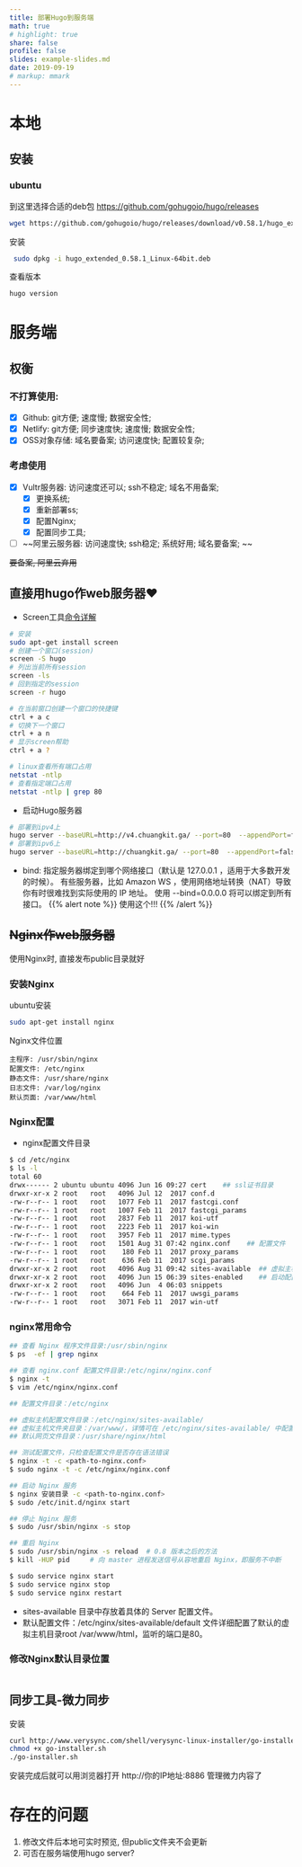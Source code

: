```yaml
---
title: 部署Hugo到服务端
math: true
# highlight: true
share: false
profile: false
slides: example-slides.md
date: 2019-09-19
# markup: mmark
---
```

# 本地
## 安装
### ubuntu
到这里选择合适的deb包 https://github.com/gohugoio/hugo/releases
```bash
wget https://github.com/gohugoio/hugo/releases/download/v0.58.1/hugo_extended_0.58.1_Linux-64bit.deb
```
安装
```bash
 sudo dpkg -i hugo_extended_0.58.1_Linux-64bit.deb
```
查看版本
```bash
hugo version
```
# 服务端
## 权衡
### 不打算使用:
- [x] Github: git方便; 速度慢; 数据安全性;
- [x] Netlify: git方便; 同步速度快; 速度慢; 数据安全性;
- [x] OSS对象存储: 域名要备案; 访问速度快; 配置较复杂;

### 考虑使用
- [x] Vultr服务器: 访问速度还可以; ssh不稳定; 域名不用备案;
    - [x] 更换系统;
    - [x] 重新部署ss;
    - [x] 配置Nginx;
    - [x] 配置同步工具;
- [ ] ~~阿里云服务器: 访问速度快; ssh稳定; 系统好用; 域名要备案;  ~~

~~要备案, 阿里云弃用~~

## 直接用hugo作web服务器:heart:
- Screen工具[命令详解](https://www.cnblogs.com/mchina/archive/2013/01/30/2880680.html)

```bash
# 安装
sudo apt-get install screen
# 创建一个窗口(session)
screen -S hugo
# 列出当前所有session
screen -ls
# 回到指定的session
screen -r hugo

# 在当前窗口创建一个窗口的快捷键
ctrl + a c
# 切换下一个窗口
ctrl + a n
# 显示screen帮助
ctrl + a ?

# linux查看所有端口占用
netstat -ntlp
# 查看指定端口占用
netstat -ntlp | grep 80
```

- 启动Hugo服务器
```bash
# 部署到ipv4上
hugo server --baseURL=http://v4.chuangkit.ga/ --port=80  --appendPort=false --bind=208.167.245.52
# 部署到ipv6上
hugo server --baseURL=http://chuangkit.ga/ --port=80  --appendPort=false --bind=2001:19f0:5:1899:5400:2ff:fe2c:8417
```
- bind: 指定服务器绑定到哪个网络接口（默认是 127.0.0.1 ，适用于大多数开发的时候）。 有些服务器，比如 Amazon WS ，使用网络地址转换（NAT）导致你有时很难找到实际使用的 IP 地址。 使用 --bind=0.0.0.0 将可以绑定到所有接口。
{{% alert note %}}
使用这个!!!
{{% /alert %}}
## ~~Nginx作web服务器~~
使用Nginx时, 直接发布public目录就好 
### 安装Nginx
ubuntu安装
```bash
sudo apt-get install nginx
```
Nginx文件位置
```
主程序: /usr/sbin/nginx
配置文件: /etc/nginx
静态文件: /usr/share/nginx
日志文件: /var/log/nginx
默认页面: /var/www/html
```
### Nginx配置
- nginx配置文件目录
```bash
$ cd /etc/nginx
$ ls -l
total 60
drwx------ 2 ubuntu ubuntu 4096 Jun 16 09:27 cert    ## ssl证书目录
drwxr-xr-x 2 root   root   4096 Jul 12  2017 conf.d  
-rw-r--r-- 1 root   root   1077 Feb 11  2017 fastcgi.conf
-rw-r--r-- 1 root   root   1007 Feb 11  2017 fastcgi_params
-rw-r--r-- 1 root   root   2837 Feb 11  2017 koi-utf
-rw-r--r-- 1 root   root   2223 Feb 11  2017 koi-win
-rw-r--r-- 1 root   root   3957 Feb 11  2017 mime.types
-rw-r--r-- 1 root   root   1501 Aug 31 07:42 nginx.conf    ## 配置文件
-rw-r--r-- 1 root   root    180 Feb 11  2017 proxy_params
-rw-r--r-- 1 root   root    636 Feb 11  2017 scgi_params
drwxr-xr-x 2 root   root   4096 Aug 31 09:42 sites-available  ## 虚拟主机配置代理目录
drwxr-xr-x 2 root   root   4096 Jun 15 06:39 sites-enabled    ## 启动配置代理目录
drwxr-xr-x 2 root   root   4096 Jun  4 06:03 snippets
-rw-r--r-- 1 root   root    664 Feb 11  2017 uwsgi_params
-rw-r--r-- 1 root   root   3071 Feb 11  2017 win-utf
```

### nginx常用命令
```bash
## 查看 Nginx 程序文件目录:/usr/sbin/nginx
$ ps  -ef | grep nginx

## 查看 nginx.conf 配置文件目录:/etc/nginx/nginx.conf
$ nginx -t                 
$ vim /etc/nginx/nginx.conf

## 配置文件目录：/etc/nginx

## 虚拟主机配置文件目录：/etc/nginx/sites-available/
## 虚拟主机文件夹目录：/var/www/，详情可在 /etc/nginx/sites-available/ 中配置
## 默认网页文件目录：/usr/share/nginx/html

## 测试配置文件，只检查配置文件是否存在语法错误
$ nginx -t -c <path-to-nginx.conf>
$ sudo nginx -t -c /etc/nginx/nginx.conf

## 启动 Nginx 服务
$ nginx 安装目录 -c <path-to-nginx.conf>
$ sudo /etc/init.d/nginx start

## 停止 Nginx 服务
$ sudo /usr/sbin/nginx -s stop 

## 重启 Nginx 
$ sudo /usr/sbin/nginx -s reload  # 0.8 版本之后的方法
$ kill -HUP pid     # 向 master 进程发送信号从容地重启 Nginx，即服务不中断

$ sudo service nginx start
$ sudo service nginx stop
$ sudo service nginx restart
```
- sites-available 目录中存放着具体的 Server 配置文件。
- 默认配置文件：/etc/nginx/sites-available/default 文件详细配置了默认的虚拟主机目录root /var/www/html，监听的端口是80。
  
### 修改Nginx默认目录位置
```

```
## 同步工具-微力同步
安装
```bash
curl http://www.verysync.com/shell/verysync-linux-installer/go-installer.sh > go-installer.sh
chmod +x go-installer.sh
./go-installer.sh
```
安装完成后就可以用浏览器打开 http://你的IP地址:8886 管理微力内容了


# 存在的问题
1. 修改文件后本地可实时预览, 但public文件夹不会更新
2. 可否在服务端使用hugo server?

